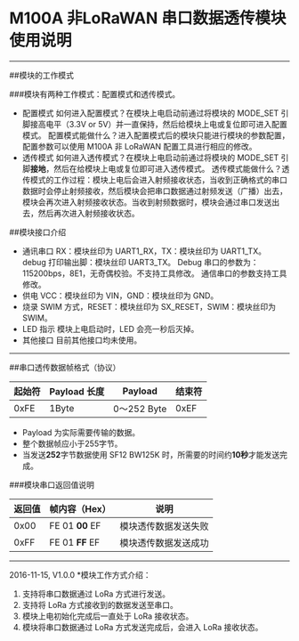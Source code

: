 # M100A 非LoRaWAN 串口数据透传模块使用说明

---

##模块的工作模式

###模块有两种工作模式：配置模式和透传模式。


- 配置模式
如何进入配置模式？在模块上电启动前通过将模块的 MODE_SET 引脚接高电平（3.3V or 5V）并一直保持，然后给模块上电或复位即可进入配置模式。
配置模式能做什么？进入配置模式后的模块只能进行模块的参数配置，配置参数可以使用 M100A 非 LoRaWAN 配置工具进行相应的修改。
- 透传模式
如何进入透传模式？在模块上电启动前通过将模块的 MODE_SET 引脚**接地**，然后在给模块上电或复位即可进入透传模式。
透传模式能做什么？透传模式的工作过程：模块上电后会进入射频接收状态，当收到正确格式的串口数据时会停止射频接收，然后模块会把串口数据通过射频发送（广播）出去，模块会再次进入射频接收状态。当收到射频数据时，模块会通过串口发送出去，然后再次进入射频接收状态。

##模块接口介绍

- 通讯串口
RX：模块丝印为 UART1_RX，TX：模块丝印为 UART1_TX。
debug 打印输出脚：模块丝印 UART3_TX。
Debug 串口的参数为：115200bps，8E1，无奇偶校验。不支持工具修改。
通信串口的参数支持工具修改。
- 供电
VCC：模块丝印为 VIN，GND：模块丝印为 GND。
- 烧录
SWIM 方式，RESET：模块丝印为 SX_RESET，SWIM：模块丝印为 SWIM。
- LED 指示
  模块上电启动时，LED 会亮一秒后灭掉。
- 其他接口
目前其他接口均未使用。

---

##串口透传数据帧格式（协议）

|起始符|Payload 长度|Payload|结束符|
|---|---|---|---|
|0xFE|1Byte|0～252 Byte |0xEF|

- Payload 为实际需要传输的数据。
- 整个数据帧应小于255字节。
- 当发送**252**字节数据使用 SF12 BW125K 时，所需要的时间约**10秒**才能发送完成。


###模块串口返回值说明

|返回值|帧内容（Hex）|说明|
|---|---|---|
|0x00|FE 01 **00** EF|模块透传数据发送失败|
|0xFF|FE 01 **FF** EF|模块透传数据发送成功|

---

2016-11-15, V1.0.0
*模块工作方式介绍：

1. 支持将串口数据通过 LoRa 方式进行发送。
2. 支持将 LoRa 方式接收到的数据发送至串口。
3. 模块上电初始化完成后一直处于 LoRa 接收状态。
4. 模块将串口数据通过 LoRa 方式发送完成后，会进入 LoRa 接收状态。
